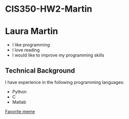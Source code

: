 # CIS350-HW2-Martin
# Laura Martin
* I like programming
* I love reading
* I would like to improve my programming skills

## Technical Background

I have experience in the following programming languages:
- Python
- C
- Matlab

[Favorite meme](https://cdn.jokerry.com/2019/06/Best-Memes-1.jpeg)
